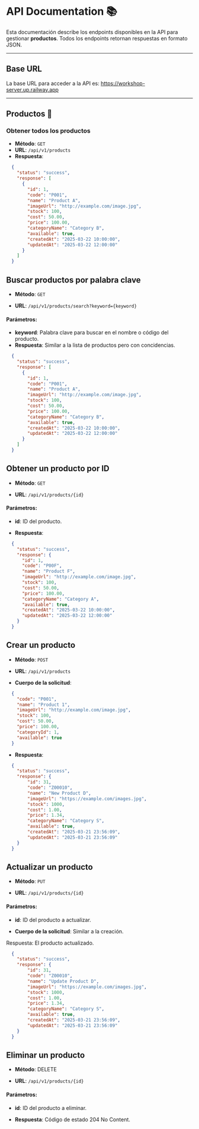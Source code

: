 # API Documentation 📚

Esta documentación describe los endpoints disponibles en la API para gestionar **productos**. Todos los endpoints retornan respuestas en formato JSON.

---

## Base URL
La base URL para acceder a la API es: https://workshop-server.up.railway.app



---

## Productos 🛒

### Obtener todos los productos
- **Método**: `GET`
- **URL**: `/api/v1/products`
- **Respuesta**:
```json
  {
    "status": "success",
    "response": [
      {
        "id": 1,
        "code": "P001",
        "name": "Product A",
        "imageUrl": "http://example.com/image.jpg",
        "stock": 100,
        "cost": 50.00,
        "price": 100.00,
        "categoryName": "Category B",
        "available": true,
        "createdAt": "2025-03-22 10:00:00",
        "updatedAt": "2025-03-22 12:00:00"
      }
    ]
  }
```

## Buscar productos por palabra clave
- **Método**: `GET`

- **URL**: `/api/v1/products/search?keyword={keyword}`

#### Parámetros:

- **keyword**: Palabra clave para buscar en el nombre o código del producto.
- **Respuesta**: Similar a la lista de productos pero con concidencias.
```json
  {
    "status": "success",
    "response": [
      {
        "id": 1,
        "code": "P001",
        "name": "Product A",
        "imageUrl": "http://example.com/image.jpg",
        "stock": 100,
        "cost": 50.00,
        "price": 100.00,
        "categoryName": "Category B",
        "available": true,
        "createdAt": "2025-03-22 10:00:00",
        "updatedAt": "2025-03-22 12:00:00"
      }
    ]
  }
```

## Obtener un producto por ID
- **Método**: `GET`

- **URL**: `/api/v1/products/{id}`

#### Parámetros:

- **id**: ID del producto.

- **Respuesta**:
```json
  {
    "status": "success",
    "response": {
      "id": 1,
      "code": "P00F",
      "name": "Product F",
      "imageUrl": "http://example.com/image.jpg",
      "stock": 100,
      "cost": 50.00,
      "price": 100.00,
      "categoryName": "Category A",
      "available": true,
      "createdAt": "2025-03-22 10:00:00",
      "updatedAt": "2025-03-22 12:00:00"
    }
  }
```

## Crear un producto

- **Método**: `POST`

- **URL**: `/api/v1/products`

- **Cuerpo de la solicitud**:
```json
  {
    "code": "P001",
    "name": "Product 1",
    "imageUrl": "http://example.com/image.jpg",
    "stock": 100,
    "cost": 50.00,
    "price": 100.00,
    "categoryId": 1,
    "available": true
  }
```
- **Respuesta**:
```json
  {
    "status": "success",
    "response": {
        "id": 31,
        "code": "Z00010",
        "name": "New Product D",
        "imageUrl": "https://example.com/images.jpg",
        "stock": 1000,
        "cost": 1.00,
        "price": 1.34,
        "categoryName": "Category S",
        "available": true,
        "createdAt": "2025-03-21 23:56:09",
        "updatedAt": "2025-03-21 23:56:09"
    }
  } 
```

## Actualizar un producto

- **Método**: `PUT`

- **URL**: `/api/v1/products/{id}`

#### **Parámetros**:

- **id**: ID del producto a actualizar.

- **Cuerpo de la solicitud**: Similar a la creación.

Respuesta: El producto actualizado.

```json
  {
    "status": "success",
    "response": {
        "id": 31,
        "code": "Z00010",
        "name": "Update Product D",
        "imageUrl": "https://example.com/images.jpg",
        "stock": 1000,
        "cost": 1.00,
        "price": 1.34,
        "categoryName": "Category S",
        "available": true,
        "createdAt": "2025-03-21 23:56:09",
        "updatedAt": "2025-03-21 23:56:09"
    }
  } 
```

## Eliminar un producto
- **Método**: DELETE

- **URL**: `/api/v1/products/{id}`

#### Parámetros:

- **id**: ID del producto a eliminar.

- **Respuesta**: Código de estado 204 No Content.

